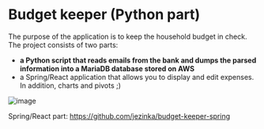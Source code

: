 # Budget keeper (Python part)

The purpose of the application is to keep the household budget in check. The project consists of two parts: 
- **a Python script that reads emails from the bank and dumps the parsed information into a MariaDB database stored on AWS**
- a Spring/React application that allows you to display and edit expenses. In addition, charts and pivots ;)

![image](https://user-images.githubusercontent.com/6199108/219878086-248c0ae2-987c-4438-aedf-30ea9ade0ddc.png)

Spring/React part: https://github.com/jezinka/budget-keeper-spring
